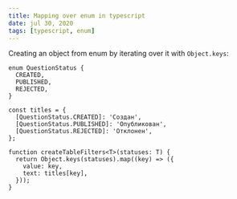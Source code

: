 ```yaml
---
title: Mapping over enum in typescript
date: jul 30, 2020
tags: [typescript, enum]
---
```


Creating an object from enum by iterating over it with `Object.keys`:

```tsx
enum QuestionStatus {
  CREATED,
  PUBLISHED,
  REJECTED,
}

const titles = {
  [QuestionStatus.CREATED]: 'Создан',
  [QuestionStatus.PUBLISHED]: 'Опубликован',
  [QuestionStatus.REJECTED]: 'Отклонен',
};

function createTableFilters<T>(statuses: T) {
  return Object.keys(statuses).map((key) => ({
    value: key,
    text: titles[key],
  }));
}
```
